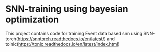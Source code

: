 # SNN-training using bayesian optimization
This project contains code for training Event data based snn using SNN-torch(https://snntorch.readthedocs.io/en/latest/) and toinic(https://tonic.readthedocs.io/en/latest/index.html)
